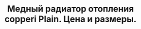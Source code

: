 ---
title: Медный радиатор отопления copperi Plain. Цена и размеры.
description: Купить медный радиатор отопления copperi Plain в Москве. Цена и размеры.
layout: product
permalink: /catalog/:name
redirect_from:
- /catalog/plain/plain-design-1401
- /catalog/plain/

header-color: "#fce3e3"

model-title: "Plain"
model-desc: "Лаконичная форма и огромное количество цветовых сочетаний. Переднюю панель радиатора можно окрасить в один цвет с корпусом или выбрать контрастный цвет."

weight: 10
product: 1

features:
- "Материал: окрашенная сталь"
- "Цвет: любой по RAL"
- "Матовая или глянцевая окраска"
- "Подключение: боковое или нижнее"

related:
- plain-v
- frame-h
- antiq
---